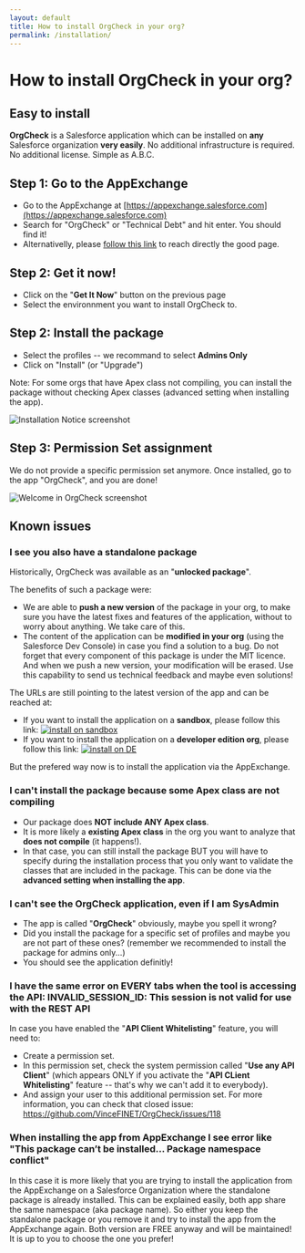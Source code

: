 ```yaml
---
layout: default
title: How to install OrgCheck in your org?
permalink: /installation/
---
```


# How to install OrgCheck in your org?


## Easy to install

**OrgCheck** is a Salesforce application which can be installed on **any** Salesforce organization **very easily**. No additional infrastructure is required. No additional license. Simple as A.B.C.


## Step 1: Go to the AppExchange

- Go to the AppExchange at [https://appexchange.salesforce.com](https://appexchange.salesforce.com)
- Search for "OrgCheck" or "Technical Debt" and hit enter. You should find it!
- Alternativelly, please [follow this link](https://sfdc.co/OrgCheck-InstallToday-AppExchange) to reach directly the good page.

## Step 2: Get it now!

- Click on the "**Get It Now**" button on the previous page
- Select the environnment you want to install OrgCheck to.



## Step 2: Install the package

- Select the profiles -- we recommand to select **Admins Only**
- Click on "Install" (or "Upgrade")

Note: For some orgs that have Apex class not compiling, you can install the package without checking Apex classes (advanced setting when installing the app).

![Installation Notice screenshot](../images/screenshots/OrgCheck-Screenshot-Install.png)


## Step 3: Permission Set assignment

We do not provide a specific permission set anymore.
Once installed, go to the app "OrgCheck", and you are done!

![Welcome in OrgCheck screenshot](../images/screenshots/OrgCheck-Screenshot-Home.png)

## Known issues

### I see you also have a standalone package

Historically, OrgCheck was available as an "**unlocked package**".

The benefits of such a package were:
- We are able to **push a new version** of the package in your org, to make sure you have the latest fixes and features of the application, without to worry about anything. We take care of this.
- The content of the application can be **modified in your org** (using the Salesforce Dev Console) in case you find a solution to a bug. Do not forget that every component of this package is under the MIT licence. And when we push a new version, your modification will be erased. Use this capability to send us technical feedback and maybe even solutions!

The URLs are still pointing to the latest version of the app and can be reached at:
- If you want to install the application on a **sandbox**, please follow this link: [![install on sandbox](../assets/pngs/Install-SDBX.png)](https://sfdc.co/OrgCheck-InstallToday-SDB)
- If you want to install the application on a **developer edition org**, please follow this link: [![install on DE](../assets/pngs/Install-DevEdition.png)](https://sfdc.co/OrgCheck-InstallToday-DE)

But the prefered way now is to install the application via the AppExchange.

### I can't install the package because some Apex class are not compiling
 - Our package does **NOT include ANY Apex class**.
 - It is more likely a **existing Apex class** in the org you want to analyze that **does not compile** (it happens!).
 - In that case, you can still install the package BUT you will have to specify during the installation process that you only want to validate the classes that are included in the package. This can be done via the **advanced setting when installing the app**.

### I can't see the OrgCheck application, even if I am SysAdmin
 - The app is called "**OrgCheck**" obviously, maybe you spell it wrong?
 - Did you install the package for a specific set of profiles and maybe you are not part of these ones? (remember we recommended to install the package for admins only...)
 - You should see the application definitly!

### I have the same error on EVERY tabs when the tool is accessing the API: INVALID_SESSION_ID: This session is not valid for use with the REST API 
In case you have enabled the "**API Client Whitelisting**" feature, you will need to:
 - Create a permission set.
 - In this permission set, check the system permission called "**Use any API Client**" (which appears ONLY if you activate the "**API CLient Whitelisting**" feature -- that's why we can't add it to everybody).
 - And assign your user to this additional permission set.
For more information, you can check that closed issue: https://github.com/VinceFINET/OrgCheck/issues/118

### When installing the app from AppExchange I see error like "This package can’t be installed... Package namespace conflict"
In this case it is more likely that you are trying to install the application from the AppExchange on a Salesforce Organization where the standalone package is already installed.
This can be explained easily, both app share the same namespace (aka package name).
So either you keep the standalone package or you remove it and try to install the app from the AppExchange again.
Both version are FREE anyway and will be maintained!
It is up to you to choose the one you prefer!
